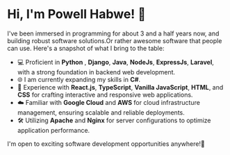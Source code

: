 # Hi, I'm Powell Habwe! 👋

I've been immersed in programming for about 3 and a half years now, and building robust software solutions.Or rather awesome software that people can use. 
Here's a snapshot of what I bring to the table:

- 💻 Proficient in **Python** , **Django**, **Java**, **NodeJs**, **ExpressJs**, **Laravel**, with a strong foundation in backend web development.
- 🌐 I am currently expanding my skills in **C#**.
- 🚀 Experience with **React.js**, **TypeScript**, **Vanilla JavaScript**, **HTML**, and **CSS** for crafting interactive and responsive web applications.
- ☁️ Familiar with **Google Cloud** and **AWS** for cloud infrastructure management, ensuring scalable and reliable deployments.
- 🛠️ Utilizing **Apache** and **Nginx** for server configurations to optimize application performance.

 I'm open to exciting software development opportunities anywhere!🚀

